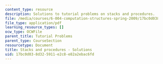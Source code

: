 ```yaml
---
content_type: resource
description: Solutions to tutorial problems on stacks and procedures.
file: /media/courses/6-004-computation-structures-spring-2009/17bc0d038d325911e2c8e82a2ebac6fd_MIT6_004s09_tutor13_sol.pdf
file_type: application/pdf
learning_resource_types: []
ocw_type: OCWFile
parent_title: Tutorial Problems
parent_type: CourseSection
resourcetype: Document
title: Stacks and procedures - Solutions
uid: 17bc0d03-8d32-5911-e2c8-e82a2ebac6fd
---
```

